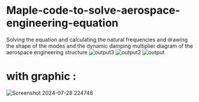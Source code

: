 # Maple-code-to-solve-aerospace-engineering-equation
Solving the equation and calculating the natural frequencies and drawing the shape of the modes and the dynamic damping multiplier diagram of the aerospace engineering structure
![output3](https://github.com/user-attachments/assets/97436e61-bd97-459b-b88a-24638ed4e590)
![output2](https://github.com/user-attachments/assets/1a71d06f-114c-4d20-81ff-f797552a0277)
![output](https://github.com/user-attachments/assets/776dcf15-4b39-46fb-a18a-e6d340fd4178)

# with graphic : 
![Screenshot 2024-07-28 224748](https://github.com/user-attachments/assets/a75e721d-4600-4ef4-9be4-335bb46d8bf8)
